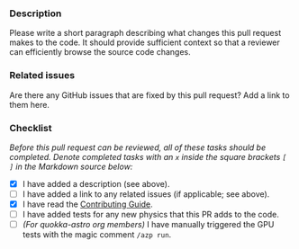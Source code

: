 ### Description
Please write a short paragraph describing what changes this pull request makes to the code. It should provide sufficient context so that a reviewer can efficiently browse the source code changes.

### Related issues
Are there any GitHub issues that are fixed by this pull request? Add a link to them here.

### Checklist
_Before this pull request can be reviewed, all of these tasks should be completed. Denote completed tasks with an `x` inside the square brackets `[ ]` in the Markdown source below:_
- [x] I have added a description (see above).
- [ ] I have added a link to any related issues (if applicable; see above).
- [x] I have read the [Contributing Guide](https://github.com/quokka-astro/quokka/blob/development/CONTRIBUTING.md).
- [ ] I have added tests for any new physics that this PR adds to the code.
- [ ] *(For quokka-astro org members)* I have manually triggered the GPU tests with the magic comment `/azp run`.

